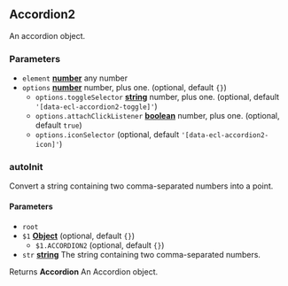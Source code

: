 <!-- Generated by documentation.js. Update this documentation by updating the source code. -->

## Accordion2

An accordion object.

### Parameters

- `element` **[number][1]** any number
- `options` **[number][1]** number, plus one. (optional, default `{}`)
  - `options.toggleSelector` **[string][2]** number, plus one. (optional, default `'[data-ecl-accordion2-toggle]'`)
  - `options.attachClickListener` **[boolean][3]** number, plus one. (optional, default `true`)
  - `options.iconSelector` (optional, default `'[data-ecl-accordion2-icon]'`)

### autoInit

Convert a string containing two comma-separated numbers into a point.

#### Parameters

- `root`
- `$1` **[Object][4]** (optional, default `{}`)
  - `$1.ACCORDION2` (optional, default `{}`)
- `str` **[string][2]** The string containing two comma-separated numbers.

Returns **Accordion** An Accordion object.

[1]: https://developer.mozilla.org/docs/Web/JavaScript/Reference/Global_Objects/Number
[2]: https://developer.mozilla.org/docs/Web/JavaScript/Reference/Global_Objects/String
[3]: https://developer.mozilla.org/docs/Web/JavaScript/Reference/Global_Objects/Boolean
[4]: https://developer.mozilla.org/docs/Web/JavaScript/Reference/Global_Objects/Object
